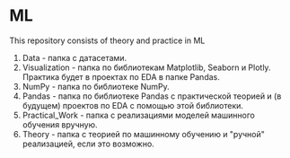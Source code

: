 # ML
This repository consists of theory and practice in ML

1. Data - папка с датасетами.
2. Visualization - папка по библиотекам Matplotlib, Seaborn и Plotly. Практика будет в проектах по EDA в папке Pandas.
3. NumPy - папка по библиотеке NumPy.
4. Pandas - папка по библиотеке Pandas с практической теорией и (в будущем) проектов по EDA с помощью этой библиотеки.
5. Practical_Work - папка с реализациями моделей машинного обучения вручную.
6. Theory - папка с теорией по машинному обучению и "ручной" реализацией, если это возможно.
